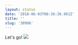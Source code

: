 ```yaml
---
layout: status
date: '2018-06-03T08:36:36.961Z'
title: ''
slug: '30996'
---
```

Let&#39;s go!
![](http://share.hartl.co/wwdc18-2.jpg)
